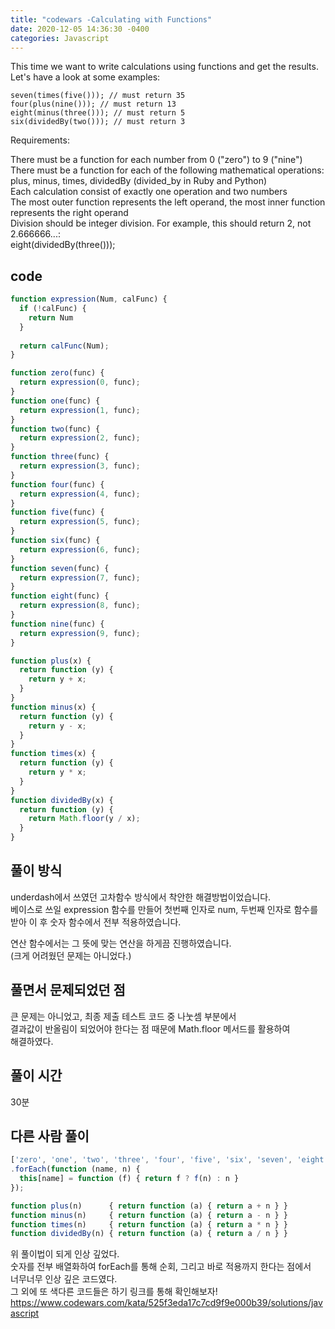 ```yaml
---
title: "codewars -Calculating with Functions"
date: 2020-12-05 14:36:30 -0400
categories: Javascript
---
```


This time we want to write calculations using functions and get the results.<br>
Let's have a look at some examples:<br>
```
seven(times(five())); // must return 35
four(plus(nine())); // must return 13
eight(minus(three())); // must return 5
six(dividedBy(two())); // must return 3
```
Requirements:

There must be a function for each number from 0 ("zero") to 9 ("nine")<br>
There must be a function for each of the following mathematical operations:<br>
plus, minus, times, dividedBy (divided_by in Ruby and Python)<br>
Each calculation consist of exactly one operation and two numbers<br>
The most outer function represents the left operand, the most inner function represents the right operand<br>
Division should be integer division. For example, this should return 2, not 2.666666...:<br>
eight(dividedBy(three()));<br>

code
---
```js
function expression(Num, calFunc) {
  if (!calFunc) {
    return Num
  }
  
  return calFunc(Num);
}

function zero(func) {
  return expression(0, func);
}
function one(func) {
  return expression(1, func);
}
function two(func) {
  return expression(2, func);
}
function three(func) {
  return expression(3, func);
}
function four(func) {
  return expression(4, func);
}
function five(func) {
  return expression(5, func);
}
function six(func) {
  return expression(6, func);
}
function seven(func) {
  return expression(7, func);
}
function eight(func) {
  return expression(8, func);
}
function nine(func) {
  return expression(9, func);
}

function plus(x) {
  return function (y) {
    return y + x;
  }
}
function minus(x) {
  return function (y) {
    return y - x;
  }
}
function times(x) {
  return function (y) {
    return y * x;
  }
}
function dividedBy(x) {
  return function (y) {
    return Math.floor(y / x);
  }
}
```

풀이 방식
---
underdash에서 쓰였던 고차함수 방식에서 착안한 해결방법이었습니다.<br>
베이스로 쓰일 expression 함수를 만들어 첫번째 인자로 num, 두번째 인자로 함수를<br>
받아 이 후 숫자 함수에서 전부 적용하였습니다.<br>

연산 함수에서는 그 뜻에 맞는 연산을 하게끔 진행하였습니다.<br>
(크게 어려웠던 문제는 아니었다.)<br>

풀면서 문제되었던 점
---
큰 문제는 아니었고, 최종 제출 테스트 코드 중 나눗셈 부분에서<br>
결과값이 반올림이 되었어야 한다는 점 때문에 Math.floor 메서드를 활용하여<br>
해결하였다.<br>

풀이 시간
---
30분

다른 사람 풀이
---
```js
['zero', 'one', 'two', 'three', 'four', 'five', 'six', 'seven', 'eight', 'nine']
.forEach(function (name, n) {
  this[name] = function (f) { return f ? f(n) : n }
});

function plus(n)      { return function (a) { return a + n } }
function minus(n)     { return function (a) { return a - n } }
function times(n)     { return function (a) { return a * n } }
function dividedBy(n) { return function (a) { return a / n } }
```

위 풀이법이 되게 인상 깊었다.<br>
숫자를 전부 배열화하여 forEach를 통해 순회, 그리고 바로 적용까지 한다는 점에서<br>
너무너무 인상 깊은 코드였다.<br>
그 외에 또 색다른 코드들은 하기 링크를 통해 확인해보자!<br>
https://www.codewars.com/kata/525f3eda17c7cd9f9e000b39/solutions/javascript
